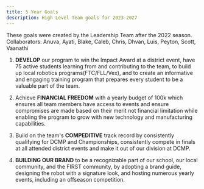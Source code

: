 ```yaml
---
title: 5 Year Goals
description: High Level Team goals for 2023-2027
---
```

These goals were created by the Leadership Team after the 2022 season.
Collaborators: Anuva, Ayati, Blake, Caleb, Chris, Dhvan, Luis, Peyton, Scott, Vaanathi

1. **DEVELOP** our program to win the Impact Award at a district event, have 75 active students learning from and contributing to the team, to build up local robotics programs(FTC/FLL/Vex), and to create an informative and engaging training program that prepares every student to be a valuable part of the team.

2. Achieve **FINANCIAL FREEDOM** with a yearly budget of 100k which ensures all team members have access to events and ensure compromises are made based on their merit not financial limitation while enabling the program to grow with new technology and manufacturing capabilities.

3. Build on the team's **COMPEDITIVE** track record by consistently qualifying for DCMP and Championships, consistently compete in finals at all attended district events and make it out of our division at DCMP.

4. **BUILDING OUR BRAND** to be a recognizable part of our school, our local community, and the FIRST community, by adopting a brand guide, designing the robot with a signature look, and hosting numerous yearly events, including an offseason competition.
